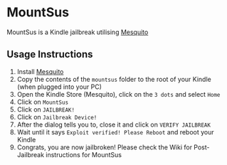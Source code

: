 # MountSus
MountSus is a Kindle jailbreak utilising [Mesquito](https://kindlemodding.github.io/Mesquito/)


## Usage Instructions
1. Install [Mesquito](https://kindlemodding.github.io/Mesquito/)
2. Copy the contents of the `mountsus` folder to the root of your Kindle (when plugged into your PC)
3. Open the Kindle Store (Mesquito), click on the `3 dots` and select `Home`
4. Click on `MountSus`
5. Click on `JAILBREAK!`
6. Click on `Jailbreak Device!`
7. After the dialog tells you to, close it and click on `VERIFY JAILBREAK`
8. Wait until it says `Exploit verified! Please Reboot` and reboot your Kindle
9. Congrats, you are now jailbroken! Please check the Wiki for Post-Jailbreak instructions for MountSus